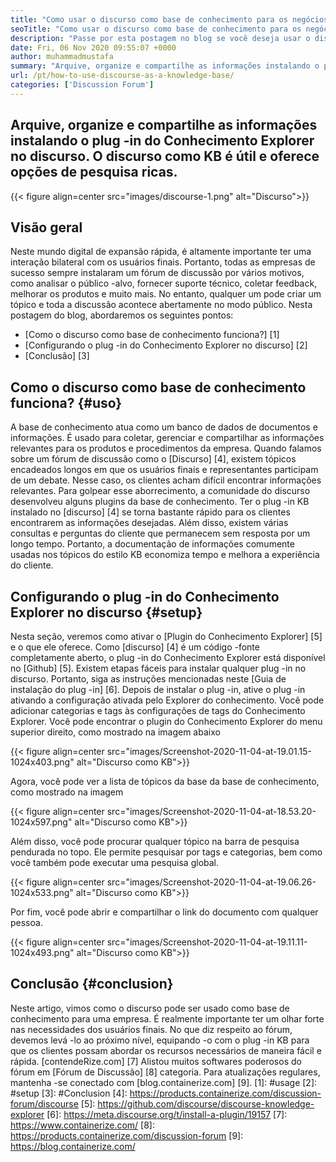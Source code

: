 ```yaml
---
title: "Como usar o discurso como base de conhecimento para os negócios" 
seoTitle: "Como usar o discurso como base de conhecimento para os negócios" 
description: "Passe por esta postagem no blog se você deseja usar o discurso como uma base de conhecimento. Habilite hoje e compartilhe as versões ao vivo dos documentos da sua empresa" 
date: Fri, 06 Nov 2020 09:55:07 +0000
author: muhammadmustafa
summary: "Arquive, organize e compartilhe as informações instalando o plug -in do Conhecimento Explorer no discurso. O discurso como KB é útil e oferece opções de pesquisa ricas." 
url: /pt/how-to-use-discourse-as-a-knowledge-base/
categories: ['Discussion Forum']
---
```


## Arquive, organize e compartilhe as informações instalando o plug -in do Conhecimento Explorer no discurso. O discurso como KB é útil e oferece opções de pesquisa ricas.

{{< figure align=center src="images/discourse-1.png" alt="Discurso">}}


## Visão geral
Neste mundo digital de expansão rápida, é altamente importante ter uma interação bilateral com os usuários finais. Portanto, todas as empresas de sucesso sempre instalaram um fórum de discussão por vários motivos, como analisar o público -alvo, fornecer suporte técnico, coletar feedback, melhorar os produtos e muito mais. No entanto, qualquer um pode criar um tópico e toda a discussão acontece abertamente no modo público.
Nesta postagem do blog, abordaremos os seguintes pontos:
  * [Como o discurso como base de conhecimento funciona?] [1]
  * [Configurando o plug -in do Conhecimento Explorer no discurso] [2]
  * [Conclusão] [3]

## Como o discurso como base de conhecimento funciona? {#uso}
A base de conhecimento atua como um banco de dados de documentos e informações. É usado para coletar, gerenciar e compartilhar as informações relevantes para os produtos e procedimentos da empresa. Quando falamos sobre um fórum de discussão como o [Discurso] [4], existem tópicos encadeados longos em que os usuários finais e representantes participam de um debate. Nesse caso, os clientes acham difícil encontrar informações relevantes. Para golpear esse aborrecimento, a comunidade do discurso desenvolveu alguns plugins da base de conhecimento.
Ter o plug -in KB instalado no [discurso] [4] se torna bastante rápido para os clientes encontrarem as informações desejadas. Além disso, existem várias consultas e perguntas do cliente que permanecem sem resposta por um longo tempo. Portanto, a documentação de informações comumente usadas nos tópicos do estilo KB economiza tempo e melhora a experiência do cliente.

## Configurando o plug -in do Conhecimento Explorer no discurso {#setup}
Nesta seção, veremos como ativar o [Plugin do Conhecimento Explorer] [5] e o que ele oferece.
Como [discurso] [4] é um código -fonte completamente aberto, o plug -in do Conhecimento Explorer está disponível no [Github] [5].
Existem etapas fáceis para instalar qualquer plug -in no discurso. Portanto, siga as instruções mencionadas neste [Guia de instalação do plug -in] [6].
Depois de instalar o plug -in, ative o plug -in ativando a configuração ativada pelo Explorer do conhecimento. Você pode adicionar categorias e tags às configurações de tags do Conhecimento Explorer.
Você pode encontrar o plugin do Conhecimento Explorer do menu superior direito, como mostrado na imagem abaixo

{{< figure align=center src="images/Screenshot-2020-11-04-at-19.01.15-1024x403.png" alt="Discurso como KB">}}

Agora, você pode ver a lista de tópicos da base da base de conhecimento, como mostrado na imagem

{{< figure align=center src="images/Screenshot-2020-11-04-at-18.53.20-1024x597.png" alt="Discurso como KB">}}

Além disso, você pode procurar qualquer tópico na barra de pesquisa pendurada no topo. Ele permite pesquisar por tags e categorias, bem como você também pode executar uma pesquisa global.

{{< figure align=center src="images/Screenshot-2020-11-04-at-19.06.26-1024x533.png" alt="Discurso como KB">}}

Por fim, você pode abrir e compartilhar o link do documento com qualquer pessoa.

{{< figure align=center src="images/Screenshot-2020-11-04-at-19.11.11-1024x493.png" alt="Discurso como KB">}}


## Conclusão {#conclusion}
Neste artigo, vimos como o discurso pode ser usado como base de conhecimento para uma empresa. É realmente importante ter um olhar forte nas necessidades dos usuários finais. No que diz respeito ao fórum, devemos levá -lo ao próximo nível, equipando -o com o plug -in KB para que os clientes possam abordar os recursos necessários de maneira fácil e rápida.
[contendeRize.com] [7] Alistou muitos softwares poderosos do fórum em [Fórum de Discussão] [8] categoria. Para atualizações regulares, mantenha -se conectado com [blog.containerize.com] [9].
[1]: #usage
[2]: #setup
[3]: #Conclusion
[4]: https://products.containerize.com/discussion-forum/discourse
[5]: https://github.com/discourse/discourse-knowledge-explorer
[6]: https://meta.discourse.org/t/install-a-plugin/19157
[7]: https://www.containerize.com/
[8]: https://products.containerize.com/discussion-forum
[9]: https://blog.containerize.com/
